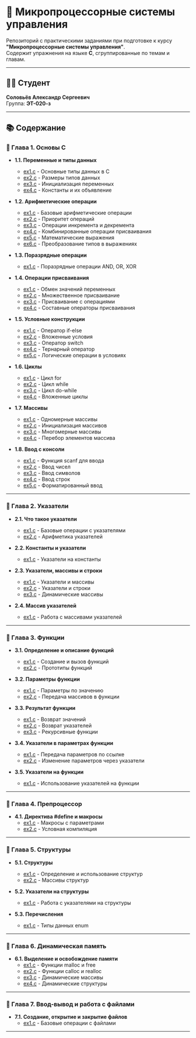 # 📘 Микропроцессорные системы управления

Репозиторий с практическими заданиями при подготовке к курсу **"Микропроцессорные системы управления"**.  
Содержит упражнения на языке **C**, сгруппированные по темам и главам.  

---

## 👨‍🎓 Студент
**Соловьёв Александр Сергеевич**    
Группа: **ЭТ-020-з**

---

## 📚 Содержание

### 🔹 Глава 1. Основы C
- **1.1. Переменные и типы данных**
  - [ex1.c](Chapter%201/1/ex1.c) - Основные типы данных в C
  - [ex2.c](Chapter%201/1/ex2.c) - Размеры типов данных
  - [ex3.c](Chapter%201/1/ex3.c) - Инициализация переменных
  - [ex4.c](Chapter%201/1/ex4.c) - Константы и их объявление

- **1.2. Арифметические операции**
  - [ex1.c](Chapter%201/2/ex1.c) - Базовые арифметические операции
  - [ex2.c](Chapter%201/2/ex2.c) - Приоритет операций
  - [ex3.c](Chapter%201/2/ex3.c) - Операции инкремента и декремента
  - [ex4.c](Chapter%201/2/ex4.c) - Комбинированные операции присваивания
  - [ex5.c](Chapter%201/2/ex5.c) - Математические выражения
  - [ex6.c](Chapter%201/2/ex6.c) - Преобразование типов в выражениях

- **1.3. Поразрядные операции**
  - [ex1.c](Chapter%201/3/ex1.c) - Поразрядные операции AND, OR, XOR

- **1.4. Операции присваивания**
  - [ex1.c](Chapter%201/4/ex1.c) - Обмен значений переменных
  - [ex2.c](Chapter%201/4/ex2.c) - Множественное присваивание
  - [ex3.c](Chapter%201/4/ex3.c) - Присваивание с операциями
  - [ex4.c](Chapter%201/4/ex4.c) - Составные операторы присваивания

- **1.5. Условные конструкции**
  - [ex1.c](Chapter%201/5/ex1.c) - Оператор if-else
  - [ex2.c](Chapter%201/5/ex2.c) - Вложенные условия
  - [ex3.c](Chapter%201/5/ex3.c) - Оператор switch
  - [ex4.c](Chapter%201/5/ex4.c) - Тернарный оператор
  - [ex5.c](Chapter%201/5/ex5.c) - Логические операции в условиях

- **1.6. Циклы**
  - [ex1.c](Chapter%201/6/ex1.c) - Цикл for
  - [ex2.c](Chapter%201/6/ex2.c) - Цикл while
  - [ex3.c](Chapter%201/6/ex3.c) - Цикл do-while
  - [ex4.c](Chapter%201/6/ex4.c) - Вложенные циклы

- **1.7. Массивы**
  - [ex1.c](Chapter%201/7/ex1.c) - Одномерные массивы
  - [ex2.c](Chapter%201/7/ex2.c) - Инициализация массивов
  - [ex3.c](Chapter%201/7/ex3.c) - Многомерные массивы
  - [ex4.c](Chapter%201/7/ex4.c) - Перебор элементов массива

- **1.8. Ввод с консоли**
  - [ex1.c](Chapter%201/8/ex1.c) - Функция scanf для ввода
  - [ex2.c](Chapter%201/8/ex2.c) - Ввод чисел
  - [ex3.c](Chapter%201/8/ex3.c) - Ввод символов
  - [ex4.c](Chapter%201/8/ex4.c) - Ввод строк
  - [ex5.c](Chapter%201/8/ex5.c) - Форматированный ввод

---

### 🔹 Глава 2. Указатели
- **2.1. Что такое указатели**
  - [ex1.c](Chapter%202/1/ex1.c) - Базовые операции с указателями
  - [ex2.c](Chapter%202/1/ex2.c) - Арифметика указателей

- **2.2. Константы и указатели**
  - [ex1.c](Chapter%202/2/ex1.c) - Указатели на константы

- **2.3. Указатели, массивы и строки**
  - [ex1.c](Chapter%202/3/ex1.c) - Указатели и массивы
  - [ex2.c](Chapter%202/3/ex2.c) - Указатели и строки
  - [ex3.c](Chapter%202/3/ex3.c) - Динамические массивы

- **2.4. Массив указателей**
  - [ex1.c](Chapter%202/4/ex1.c) - Работа с массивами указателей

---

### 🔹 Глава 3. Функции
- **3.1. Определение и описание функций**
  - [ex1.c](Chapter%203/1/ex1.c) - Создание и вызов функций
  - [ex2.c](Chapter%203/1/ex2.c) - Прототипы функций

- **3.2. Параметры функции**
  - [ex1.c](Chapter%203/2/ex1.c) - Параметры по значению
  - [ex2.c](Chapter%203/2/ex2.c) - Передача массивов в функции

- **3.3. Результат функции**
  - [ex1.c](Chapter%203/3/ex1.c) - Возврат значений
  - [ex2.c](Chapter%203/3/ex2.c) - Возврат указателей
  - [ex3.c](Chapter%203/3/ex3.c) - Рекурсивные функции

- **3.4. Указатели в параметрах функции**
  - [ex1.c](Chapter%203/4/ex1.c) - Передача параметров по ссылке
  - [ex2.c](Chapter%203/4/ex2.c) - Изменение параметров через указатели

- **3.5. Указатели на функции**
  - [ex1.c](Chapter%203/5/ex1.c) - Использование указателей на функции

---

### 🔹 Глава 4. Препроцессор
- **4.1. Директива #define и макросы**
  - [ex1.c](Chapter%204/1/ex1.c) - Макросы с параметрами
  - [ex2.c](Chapter%204/1/ex2.c) - Условная компиляция

---

### 🔹 Глава 5. Структуры
- **5.1. Структуры**
  - [ex1.c](Chapter%205/1/ex1.c) - Определение и использование структур
  - [ex2.c](Chapter%205/1/ex2.c) - Массивы структур

- **5.2. Указатели на структуры**
  - [ex1.c](Chapter%205/2/ex1.c) - Работа с указателями на структуры

- **5.3. Перечисления**
  - [ex1.c](Chapter%205/3/ex1.c) - Типы данных enum

---

### 🔹 Глава 6. Динамическая память
- **6.1. Выделение и освобождение памяти**
  - [ex1.c](Chapter%206/1/ex1.c) - Функции malloc и free
  - [ex2.c](Chapter%206/1/ex2.c) - Функции calloc и realloc
  - [ex3.c](Chapter%206/1/ex3.c) - Динамические массивы
  - [ex4.c](Chapter%206/1/ex4.c) - Динамические структуры

---

### 🔹 Глава 7. Ввод-вывод и работа с файлами
- **7.1. Создание, открытие и закрытие файлов**
  - [ex1.c](Chapter%207/1/ex1.c) - Базовые операции с файлами


---
